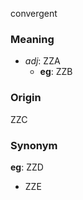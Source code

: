 convergent
### Meaning
+ _adj_: ZZA
	+ __eg__: ZZB

### Origin

ZZC

### Synonym

__eg__: ZZD

+ ZZE


